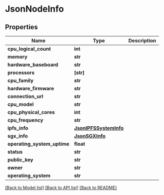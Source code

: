 # JsonNodeInfo


## Properties
Name | Type | Description | Notes
------------ | ------------- | ------------- | -------------
**cpu_logical_count** | **int** |  | [optional] 
**memory** | **str** |  | [optional] 
**hardware_baseboard** | **str** |  | [optional] 
**processors** | **[str]** |  | [optional] 
**cpu_family** | **str** |  | [optional] 
**hardware_firmware** | **str** |  | [optional] 
**connection_url** | **str** |  | [optional] 
**cpu_model** | **str** |  | [optional] 
**cpu_physical_cores** | **int** |  | [optional] 
**cpu_frequency** | **str** |  | [optional] 
**ipfs_info** | [**JsonIPFSSystemInfo**](JsonIPFSSystemInfo.md) |  | [optional] 
**sgx_info** | [**JsonSGXInfo**](JsonSGXInfo.md) |  | [optional] 
**operating_system_uptime** | **float** |  | [optional] 
**status** | **str** |  | [optional] 
**public_key** | **str** |  | [optional] 
**owner** | **str** |  | [optional] 
**operating_system** | **str** |  | [optional] 

[[Back to Model list]](../README.md#documentation-for-models) [[Back to API list]](../README.md#documentation-for-api-endpoints) [[Back to README]](../README.md)



